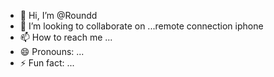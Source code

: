 - 👋 Hi, I’m @Roundd
- 💞️ I’m looking to collaborate on ...remote connection iphone
- 📫 How to reach me ...
- 😄 Pronouns: ...
- ⚡ Fun fact: ...

<!---
Rounddaclock/Rounddaclock is a ✨ special ✨ repository because its `README.md` (this file) appears on your GitHub profile.
You can click the Preview link to take a look at your changes.
--->
